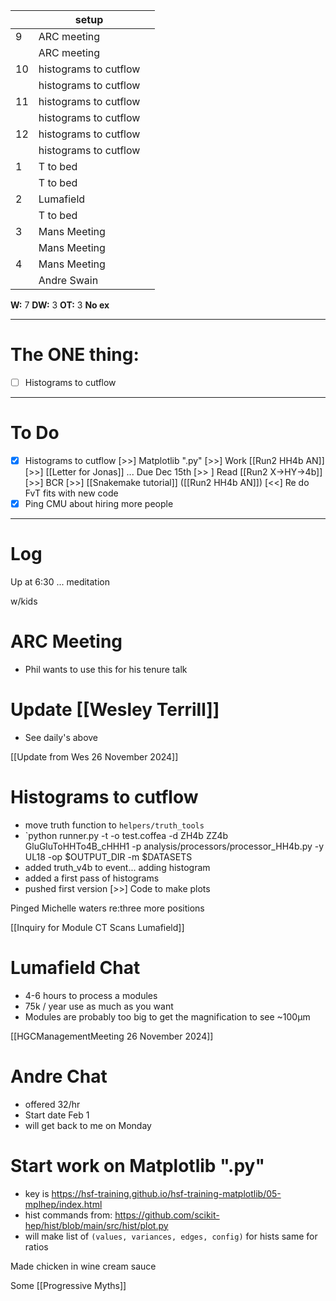 
|     | setup                 |     |
| --- | --------------------- | --- |
| 9   | ARC meeting           |     |
|     | ARC meeting           |     |
| 10  | histograms to cutflow |     |
|     | histograms to cutflow |     |
| 11  | histograms to cutflow |     |
|     | histograms to cutflow |     |
| 12  | histograms to cutflow |     |
|     | histograms to cutflow |     |
| 1   | T to bed              |     |
|     | T to bed              |     |
| 2   | Lumafield             |     |
|     | T to bed              |     |
| 3   | Mans Meeting          |     |
|     | Mans Meeting          |     |
| 4   | Mans Meeting          |     |
|     | Andre Swain           |     |

**W:** 7 
**DW:** 3
**OT:** 3
**No ex**

---
# The ONE thing: 
- [ ] Histograms to cutflow

---
# To Do

- [x] Histograms to cutflow
 [>>] Matplotlib ".py"
 [>>]  Work [[Run2 HH4b AN]]
 [>>]  [[Letter for Jonas]] ... Due Dec 15th
 [>> ] Read [[Run2 X->HY->4b]]
 [>>] BCR
 [>>]   [[Snakemake tutorial]] 
 ([[Run2 HH4b AN]]) [<<] Re do FvT fits with new code
- [x] Ping CMU about hiring more people

---

# Log

Up at 6:30 ... meditation

w/kids

# ARC Meeting
- Phil wants to use this for his tenure talk

# Update [[Wesley Terrill]]
- See daily's above

[[Update from Wes 26 November 2024]]

# Histograms to cutflow
- move truth function to `helpers/truth_tools`
- `python runner.py -t -o test.coffea -d ZH4b ZZ4b GluGluToHHTo4B_cHHH1 -p analysis/processors/processor_HH4b.py -y UL18  -op $OUTPUT_DIR -m $DATASETS
- added truth_v4b to event... adding histogram
- added a first pass of histograms
- pushed first version
 [>>] Code to make plots 

Pinged Michelle waters re:three more positions 

[[Inquiry for Module CT Scans Lumafield]]


# Lumafield Chat
- 4-6 hours to process a modules
- 75k / year use as much as you want
- Modules are probably too big to get the magnification to see ~100µm

[[HGCManagementMeeting 26 November 2024]]

# Andre Chat
- offered 32/hr
- Start date Feb 1
- will get back to me on Monday

# Start work on Matplotlib ".py"
- key is  https://hsf-training.github.io/hsf-training-matplotlib/05-mplhep/index.html
- hist commands from: https://github.com/scikit-hep/hist/blob/main/src/hist/plot.py
- will make list of `(values, variances, edges, config)` for hists same for ratios

Made chicken in wine cream sauce

Some [[Progressive Myths]]